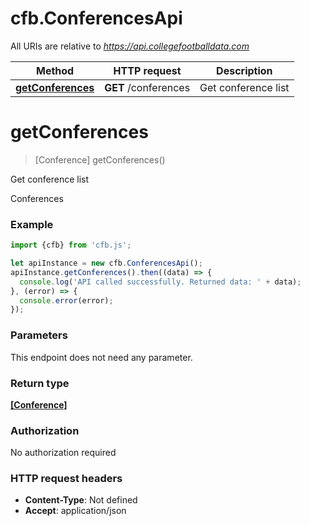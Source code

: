 # cfb.ConferencesApi

All URIs are relative to *https://api.collegefootballdata.com*

Method | HTTP request | Description
------------- | ------------- | -------------
[**getConferences**](ConferencesApi.md#getConferences) | **GET** /conferences | Get conference list


<a name="getConferences"></a>
# **getConferences**
> [Conference] getConferences()

Get conference list

Conferences

### Example
```javascript
import {cfb} from 'cfb.js';

let apiInstance = new cfb.ConferencesApi();
apiInstance.getConferences().then((data) => {
  console.log('API called successfully. Returned data: ' + data);
}, (error) => {
  console.error(error);
});

```

### Parameters
This endpoint does not need any parameter.

### Return type

[**[Conference]**](Conference.md)

### Authorization

No authorization required

### HTTP request headers

 - **Content-Type**: Not defined
 - **Accept**: application/json

